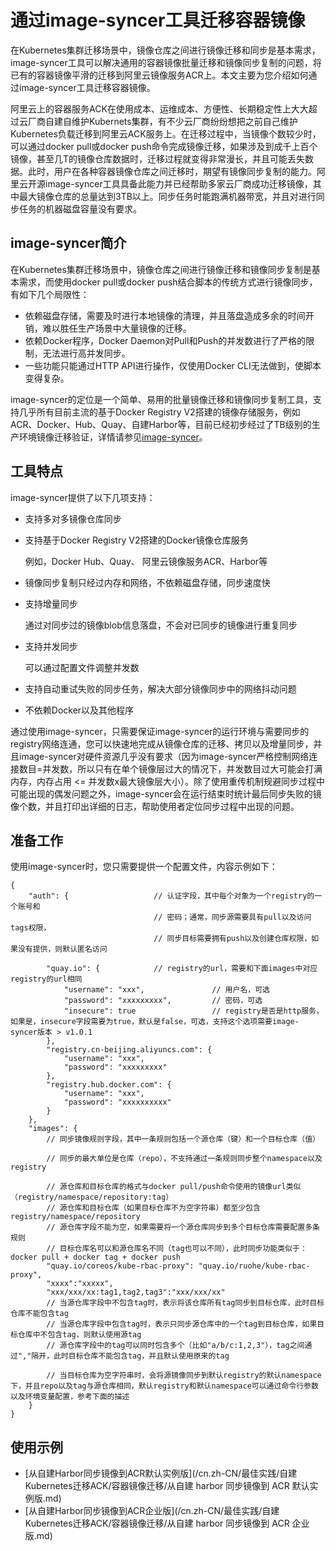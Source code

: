 # 通过image-syncer工具迁移容器镜像

在Kubernetes集群迁移场景中，镜像仓库之间进行镜像迁移和同步是基本需求，image-syncer工具可以解决通用的容器镜像批量迁移和镜像同步复制的问题，将已有的容器镜像平滑的迁移到阿里云镜像服务ACR上。本文主要为您介绍如何通过image-syncer工具迁移容器镜像。

阿里云上的容器服务ACK在使用成本、运维成本、方便性、长期稳定性上大大超过云厂商自建自维护Kubernets集群，有不少云厂商纷纷想把之前自己维护Kubernetes负载迁移到阿里云ACK服务上。在迁移过程中，当镜像个数较少时，可以通过docker pull或docker push命令完成镜像迁移，如果涉及到成千上百个镜像，甚至几T的镜像仓库数据时，迁移过程就变得非常漫长，并且可能丢失数据。此时，用户在各种容器镜像仓库之间迁移时，期望有镜像同步复制的能力。阿里云开源image-syncer工具具备此能力并已经帮助多家云厂商成功迁移镜像，其中最大镜像仓库的总量达到3TB以上。同步任务时能跑满机器带宽，并且对进行同步任务的机器磁盘容量没有要求。

## image-syncer简介

在Kubernetes集群迁移场景中，镜像仓库之间进行镜像迁移和镜像同步复制是基本需求，而使用docker pull或docker push结合脚本的传统方式进行镜像同步，有如下几个局限性：

-   依赖磁盘存储，需要及时进行本地镜像的清理，并且落盘造成多余的时间开销，难以胜任生产场景中大量镜像的迁移。
-   依赖Docker程序，Docker Daemon对Pull和Push的并发数进行了严格的限制，无法进行高并发同步。
-   一些功能只能通过HTTP API进行操作，仅使用Docker CLI无法做到，使脚本变得复杂。

image-syncer的定位是一个简单、易用的批量镜像迁移和镜像同步复制工具，支持几乎所有目前主流的基于Docker Registry V2搭建的镜像存储服务，例如ACR、Docker、Hub、Quay、自建Harbor等，目前已经初步经过了TB级别的生产环境镜像迁移验证，详情请参见[image-syncer](https://github.com/AliyunContainerService/image-syncer?spm=a2c6h.12873639.0.0.66b165a8HrkbnA)。

## 工具特点

image-syncer提供了以下几项支持：

-   支持多对多镜像仓库同步
-   支持基于Docker Registry V2搭建的Docker镜像仓库服务

    例如，Docker Hub、Quay、 阿里云镜像服务ACR、Harbor等

-   镜像同步复制只经过内存和网络，不依赖磁盘存储，同步速度快
-   支持增量同步

    通过对同步过的镜像blob信息落盘，不会对已同步的镜像进行重复同步

-   支持并发同步

    可以通过配置文件调整并发数

-   支持自动重试失败的同步任务，解决大部分镜像同步中的网络抖动问题
-   不依赖Docker以及其他程序

通过使用image-syncer，只需要保证image-syncer的运行环境与需要同步的registry网络连通，您可以快速地完成从镜像仓库的迁移、拷贝以及增量同步，并且image-syncer对硬件资源几乎没有要求（因为image-syncer严格控制网络连接数目=并发数，所以只有在单个镜像层过大的情况下，并发数目过大可能会打满内存，内存占用 <= 并发数x最大镜像层大小）。除了使用重传机制规避同步过程中可能出现的偶发问题之外，image-syncer会在运行结束时统计最后同步失败的镜像个数，并且打印出详细的日志，帮助使用者定位同步过程中出现的问题。

## 准备工作

使用image-syncer时，您只需要提供一个配置文件，内容示例如下：

```
{
    "auth": {                   // 认证字段，其中每个对象为一个registry的一个账号和
                                // 密码；通常，同步源需要具有pull以及访问tags权限，
                                // 同步目标需要拥有push以及创建仓库权限，如果没有提供，则默认匿名访问

        "quay.io": {            // registry的url，需要和下面images中对应registry的url相同
            "username": "xxx",               // 用户名，可选
            "password": "xxxxxxxxx",         // 密码，可选
            "insecure": true                 // registry是否是http服务，如果是，insecure字段需要为true，默认是false，可选，支持这个选项需要image-syncer版本 > v1.0.1
        },
        "registry.cn-beijing.aliyuncs.com": {
            "username": "xxx",
            "password": "xxxxxxxxx"
        },
        "registry.hub.docker.com": {
            "username": "xxx",
            "password": "xxxxxxxxxx"
        }
    },
    "images": {
        // 同步镜像规则字段，其中一条规则包括一个源仓库（键）和一个目标仓库（值）

        // 同步的最大单位是仓库（repo），不支持通过一条规则同步整个namespace以及registry

        // 源仓库和目标仓库的格式与docker pull/push命令使用的镜像url类似（registry/namespace/repository:tag）
        // 源仓库和目标仓库（如果目标仓库不为空字符串）都至少包含registry/namespace/repository
        // 源仓库字段不能为空，如果需要将一个源仓库同步到多个目标仓库需要配置多条规则
        // 目标仓库名可以和源仓库名不同（tag也可以不同），此时同步功能类似于：docker pull + docker tag + docker push
        "quay.io/coreos/kube-rbac-proxy": "quay.io/ruohe/kube-rbac-proxy",
        "xxxx":"xxxxx",
        "xxx/xxx/xx:tag1,tag2,tag3":"xxx/xxx/xx"
        // 当源仓库字段中不包含tag时，表示将该仓库所有tag同步到目标仓库，此时目标仓库不能包含tag
        // 当源仓库字段中包含tag时，表示只同步源仓库中的一个tag到目标仓库，如果目标仓库中不包含tag，则默认使用源tag
        // 源仓库字段中的tag可以同时包含多个（比如"a/b/c:1,2,3"），tag之间通过","隔开，此时目标仓库不能包含tag，并且默认使用原来的tag

        // 当目标仓库为空字符串时，会将源镜像同步到默认registry的默认namespace下，并且repo以及tag与源仓库相同，默认registry和默认namespace可以通过命令行参数以及环境变量配置，参考下面的描述
    }     
}
```

## 使用示例

-   [从自建Harbor同步镜像到ACR默认实例版](/cn.zh-CN/最佳实践/自建Kubernetes迁移ACK/容器镜像迁移/从自建 harbor 同步镜像到 ACR 默认实例版.md)
-   [从自建Harbor同步镜像到ACR企业版](/cn.zh-CN/最佳实践/自建Kubernetes迁移ACK/容器镜像迁移/从自建 harbor 同步镜像到 ACR 企业版.md)


